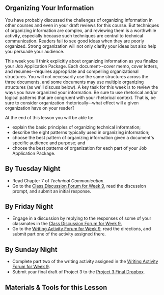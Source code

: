 ## Organizing Your Information

You have probably discussed the challenges of organizing information in other courses and even in your draft reviews for this course. But techniques of organizing information are complex, and reviewing them is a worthwhile activity, especially because such techniques are central to technical communication. Readers fail to see good ideas when they are poorly organized. Strong organization will not only clarify your ideas but also help you persuade your audience.

This week you'll think explicitly about organizing information as you finalize your Job Application Package. Each document--cover memo, cover letters, and resumes--requires appropriate and compelling organizational structures. You will not necessarily use the same structures across the three documents, and some documents may use multiple organizing structures (as we'll discuss below). A key task for this week is to review the ways you have organized your information. Be sure to use rhetorical and/or logical patterns that are congruent with your rhetorical context. That is, be sure to consider organization rhetorically--what effect will a given organization have on your reader?

At the end of this lesson you will be able to:

* explain the basic principles of organizing technical information;
* describe the eight patterns typically used in organizing information;
* choose the best pattern of organizing information given a document's specific audience and purpose; and
* choose the best patterns of organization for each part of your Job Application Package.

## By Tuesday Night

* Read Chapter 7 of _Technical Communication_.
* Go to the [Class Discussion Forum for Week 9][1], read the discussion prompt, and submit an initial response.

## By Friday Night

* Engage in a discussion by replying to the responses of some of your classmates in the [Class Discussion Forum for Week 9.][1]
* Go to the [Writing Activity Forum for Week 9][2], read the directions, and submit part one of the activity assigned there.

## By Sunday Night

* Complete part two of the writing activity assigned in the [Writing Activity Forum for Week 9][2].
* Submit your final draft of Project 3 to the [Project 3 Final Dropbox][3].

## Materials & Tools for this Lesson

[1]: /section/content/default.asp?WCI=Goto&WCU=CRSCNT&MATCH=Class+Discussion+Forum+for+Week+9
[2]: /section/content/default.asp?WCI=Goto&WCU=CRSCNT&MATCH=Writing+Activity+Forum+for+Week+9
[3]: /section/content/default.asp?WCI=Goto&WCU=CRSCNT&MATCH=Project+3+Final+Dropbox
